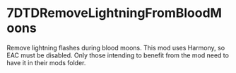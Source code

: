 # 7DTDRemoveLightningFromBloodMoons
Remove lightning flashes during blood moons. This mod uses Harmony, so EAC must be disabled. Only those intending to benefit from the mod need to have it in their mods folder. 
